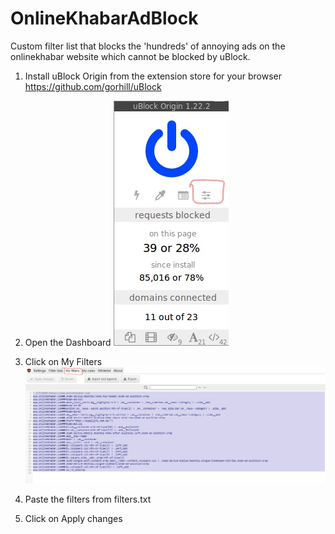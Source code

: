 # OnlineKhabarAdBlock
Custom filter list that blocks the 'hundreds' of annoying ads on the onlinekhabar website which cannot be blocked by uBlock.

1. Install uBlock Origin from the extension store for your browser https://github.com/gorhill/uBlock
    
2. Open the Dashboard
    ![Dashboard](https://github.com/clarkcasctiv/OnlineKhabarAdBlock/blob/master/dashboard.jpg)
    
3. Click on My Filters
    ![My Filters](https://github.com/clarkcasctiv/OnlineKhabarAdBlock/blob/master/myfilters.jpg)
    
4. Paste the filters from filters.txt

5. Click on Apply changes

